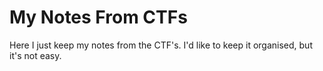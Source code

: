 # My Notes From CTFs

Here I just keep my notes from the CTF's. I'd like to keep it organised, but it's not easy.
